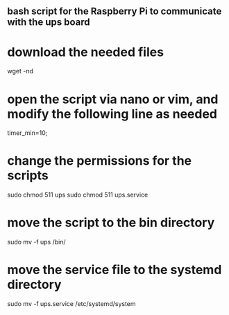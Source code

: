 ## bash script for the Raspberry Pi to communicate with the ups board

# download the needed files

  wget -nd 

# open the script via nano or vim, and modify the following line as needed

  timer_min=10;

# change the permissions for the scripts

  sudo chmod 511 ups
  sudo chmod 511 ups.service

# move the script to the bin directory 

  sudo mv -f ups /bin/

# move the service file to the systemd directory 
  
  sudo mv -f ups.service /etc/systemd/system
